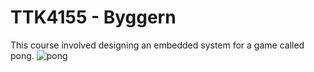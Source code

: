 # TTK4155 - Byggern
This course involved designing an embedded system for a game called pong.
![pong](https://imgur.com/a/YzMpZ)

